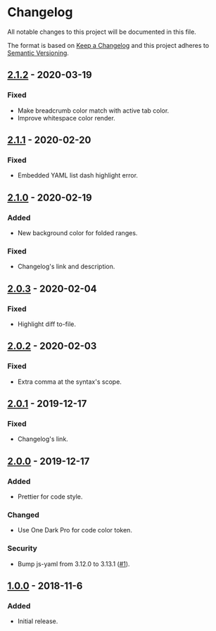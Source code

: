 # Changelog

All notable changes to this project will be documented in this file.

The format is based on [Keep a Changelog](http://keepachangelog.com/) and this project adheres to [Semantic Versioning](https://semver.org/).

## [2.1.2] - 2020-03-19

### Fixed

- Make breadcrumb color match with active tab color.
- Improve whitespace color render.

## [2.1.1] - 2020-02-20

### Fixed

- Embedded YAML list dash highlight error.

## [2.1.0] - 2020-02-19

### Added

- New background color for folded ranges.

### Fixed

- Changelog's link and description.

## [2.0.3] - 2020-02-04

### Fixed

- Highlight diff to-file.

## [2.0.2] - 2020-02-03

### Fixed

- Extra comma at the syntax's scope.

## [2.0.1] - 2019-12-17

### Fixed

- Changelog's link.

## [2.0.0] - 2019-12-17

### Added

- Prettier for code style.

### Changed

- Use One Dark Pro for code color token.

### Security

- Bump js-yaml from 3.12.0 to 3.13.1 ([#1](https://github.com/ryuukibeat/Dark-Party/pull/1)).

## [1.0.0] - 2018-11-6

### Added

- Initial release.

[unreleased]: https://github.com/ryuukibeat/Dark-Party/compare/v2.1.2...HEAD
[2.1.2]: https://github.com/ryuukibeat/Dark-Party/compare/v2.1.1...v2.1.2
[2.1.1]: https://github.com/ryuukibeat/Dark-Party/compare/v2.1.0...v2.1.1
[2.1.0]: https://github.com/ryuukibeat/Dark-Party/compare/v2.0.3...v2.1.0
[2.0.3]: https://github.com/ryuukibeat/Dark-Party/compare/v2.0.2...v2.0.3
[2.0.2]: https://github.com/ryuukibeat/Dark-Party/compare/v2.0.1...v2.0.2
[2.0.1]: https://github.com/ryuukibeat/Dark-Party/compare/v2.0.0...v2.0.1
[2.0.0]: https://github.com/ryuukibeat/Dark-Party/compare/v1.0.2...v2.0.0
[1.0.0]: https://github.com/ryuukibeat/Dark-Party/tree/cc28019ba07ec6f07118d3fe8e95fbd10bfc0ac3
